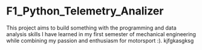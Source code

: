 # F1_Python_Telemetry_Analizer
This project aims to build something with the programming and data analysis skills I have learned in my first semester of mechanical engineering while combining my passion and enthusiasm for motorsport :).
kjfgkasgksg
